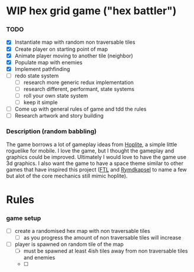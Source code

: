 # WIP hex grid game ("hex battler")

### TODO

- [x] Instantiate map with random non traversable tiles
- [x] Create player on starting point of map
- [x] Animate player moving to another tile (neighbor)
- [x] Populate map with enemies
- [x] Implement pathfinding
- [ ] redo state system
    - [ ] research more generic redux implementation
    - [ ] research different, performant, state systems
    - [ ] roll your own state system
    - [ ] keep it simple
- [ ] Come up with general rules of game and tdd the rules
- [ ] Research artwork and story building

### Description (random babbling)
The game borrows a lot of gameplay ideas from [Hoplite](https://www.youtube.com/watch?v=aB_oG-_pYog), a simple little roguelike for mobile. I love the game, but I thought the gameplay and graphics could be improved. Ultimately I would love to have the game use 3d graphics. I also want the game to have a space theme similar to other games that have inspired this project ([FTL](https://store.steampowered.com/app/212680/FTL_Faster_Than_Light/) and [Rymdkapsel](https://store.steampowered.com/app/253790/rymdkapsel/) to name a few but alot of the core mechanics still mimic hoplite).

# Rules

### game setup

- [ ] create a randomised hex map with non traversable tiles
    - [ ] as you progress the amount of non traversable tiles will increase
- [ ] player is spawned on random tile of the map
    - [ ] must be spawned at least 4ish tiles away from non traversable tiles and enemies
    - [ ] 
